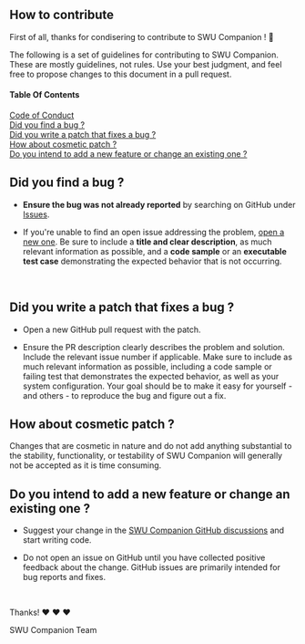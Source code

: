 ## How to contribute

First of all, thanks for condisering to contribute to SWU Companion !  :pray:

The following is a set of guidelines for contributing to SWU Companion. These are mostly guidelines, not rules. Use your best judgment, and feel free to propose changes to this document in a pull request.

#### Table Of Contents

[Code of Conduct](https://github.com/brpinto/swu-companion-app/blob/main/CODE_OF_CONDUCT.md)<br>
[Did you find a bug ?](#did-you-find-a-bug)<br>
[Did you write a patch that fixes a bug ?](#did-you-write-a-patch-that-fixes-a-bug)<br>
[How about cosmetic patch ?](#how-about-cosmetic-patch)<br>
[Do you intend to add a new feature or change an existing one ?](#do-you-intend-to-add-a-new-feature-or-change-an-existing-one)

## Did you find a bug ?

* **Ensure the bug was not already reported** by searching on GitHub under [Issues](https://github.com/brpinto/swu-companion-app/issues).

* If you're unable to find an open issue addressing the problem, [open a new one](https://github.com/brpinto/swu-companion-app/issues/new). Be sure to include a **title and clear description**, as much relevant information as possible, and a **code sample** or an **executable test case** demonstrating the expected behavior that is not occurring.
<br>


## Did you write a patch that fixes a bug ?

* Open a new GitHub pull request with the patch.

* Ensure the PR description clearly describes the problem and solution. Include the relevant issue number if applicable. Make sure to include as much relevant information as possible, including a code sample or failing test that demonstrates the expected behavior, as well as your system configuration. Your goal should be to make it easy for yourself - and others - to reproduce the bug and figure out a fix.

## How about cosmetic patch ?

Changes that are cosmetic in nature and do not add anything substantial to the stability, functionality, or testability of SWU Companion will generally not be accepted as it is time consuming.

## Do you intend to add a new feature or change an existing one ?

* Suggest your change in the [SWU Companion GitHub discussions](https://github.com/brpinto/swu-companion-app/discussions) and start writing code.

* Do not open an issue on GitHub until you have collected positive feedback about the change. GitHub issues are primarily intended for bug reports and fixes.
<br>

Thanks! :heart: :heart: :heart:

SWU Companion Team
